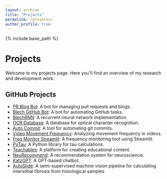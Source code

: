 ```yaml
---
layout: archive
title: "Projects"
permalink: /projects/
author_profile: true
---
```


{% include base_path %}

# Projects

Welcome to my projects page. Here you'll find an overview of my research and development work.

## GitHub Projects

<ul>
  <li><a href="https://github.com/abuzarmahmood/pr_blog_bot">PR Blog Bot</a>: A bot for managing pull requests and blogs.</li>
  <li><a href="https://github.com/abuzarmahmood/blech_github_bot">Blech GitHub Bot</a>: A bot for automating GitHub tasks.</li>
  <li><a href="https://github.com/abuzarmahmood/blechRNN">BlechRNN</a>: A recurrent neural network implementation.</li>
  <li><a href="https://github.com/abuzarmahmood/ocr_database">OCR Database</a>: A database for optical character recognition.</li>
  <li><a href="https://github.com/abuzarmahmood/auto-commit">Auto Commit</a>: A tool for automating git commits.</li>
  <li><a href="https://github.com/abuzarmahmood/video_movement_frequency">Video Movement Frequency</a>: Analyzing movement frequency in videos.</li>
  <li><a href="https://github.com/abuzarmahmood/freq_monitor_streamlit">Freq Monitor Streamlit</a>: A frequency monitoring tool using Streamlit.</li>
  <li><a href="https://github.com/abuzarmahmood/pytau">PyTau</a>: A Python library for tau calculations.</li>
  <li><a href="https://github.com/abuzarmahmood/teachables">Teachables</a>: A platform for creating educational content.</li>
  <li><a href="https://github.com/abuzarmahmood/neuRecommend">NeuRecommend</a>: A recommendation system for neuroscience.</li>
  <li><a href="https://github.com/abuzarmahmood/KatzGPT">KatzGPT</a>: A GPT-based chatbot.</li>
  <li><a href="https://github.com/pulakatlab/auto_slide">AutoSlide</a>: A semi-supervised machine vision pipeline for calculating interstitial fibrosis from histological samples</li>
</ul>
